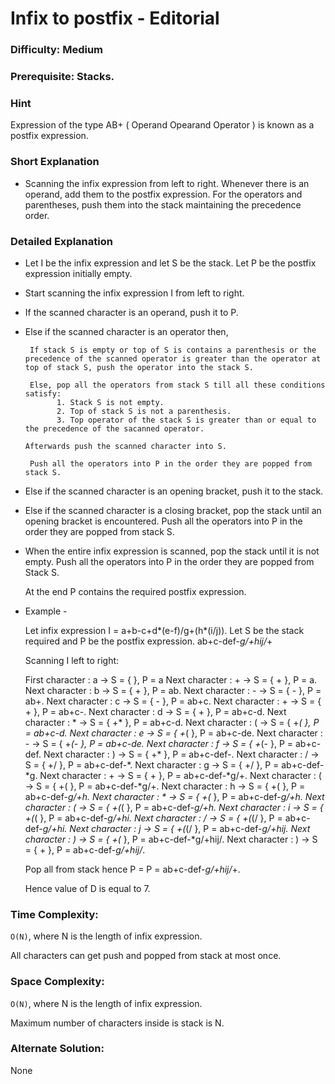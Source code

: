 # Infix to postfix - Editorial

### Difficulty:  Medium

### Prerequisite:  Stacks.

### Hint

Expression of the type AB+ ( Operand Opearand Operator ) is known as a postfix expression. 

### Short Explanation

* Scanning the infix expression from left to right. Whenever there is an operand, add them to the postfix expression. For the operators and parentheses, push them into the stack maintaining the precedence order.

### Detailed Explanation

* Let I be the infix expression and let S be the stack. Let P be the postfix expression initially empty.
* Start scanning the infix expression I from left to right.
 
* If the scanned character is an operand, push it to P.
 
* Else if the scanned character is an operator then,
       
       If stack S is empty or top of S is contains a parenthesis or the precedence of the scanned operator is greater than the operator at top of stack S, push the operator into the stack S.
       
       Else, pop all the operators from stack S till all these conditions satisfy:
             1. Stack S is not empty.
             2. Top of stack S is not a parenthesis.
             3. Top operator of the stack S is greater than or equal to the precedence of the sacanned operator.
       
      Afterwards push the scanned character into S.

       Push all the operators into P in the order they are popped from stack S.

* Else if the scanned character is an opening bracket, push it to the stack. 
* Else if the scanned character is a closing bracket, pop the stack until an opening bracket is encountered.
  Push all the operators into P in the order they are popped from stack S. 

* When the entire infix expression is scanned, pop the stack until it is not empty. Push all the operators into P in the order they are popped from Stack S.
 
  At the end P contains the required postfix expression.

* Example -
 
  Let infix expression I = a+b-c+d*(e-f)/g+(h*(i/j)).
  Let S be the stack required and P be the postfix expression.  ab+c-def-*g/+hij/*+

  Scanning I left to right:

  First character : a -> S = { }, P = a
  Next character : + -> S = { + }, P = a.
  Next character : b -> S = { + }, P = ab.
  Next character : - -> S = { - }, P = ab+.
  Next character : c -> S = { - }, P = ab+c.
  Next character : + -> S = { + }, P = ab+c-.
  Next character : d -> S = { + }, P = ab+c-d.
  Next character : * -> S = { +* }, P = ab+c-d.
  Next character : ( -> S = { +*( }, P = ab+c-d.
  Next character : e -> S = { +*( }, P = ab+c-de.
  Next character : - -> S = { +*(- }, P = ab+c-de.
  Next character : f -> S = { +*(- }, P = ab+c-def.
  Next character : ) -> S = { +* }, P = ab+c-def-.
  Next character : / -> S = { +/ }, P = ab+c-def-*.
  Next character : g -> S = { +/ }, P = ab+c-def-*g.
  Next character : + -> S = { + }, P = ab+c-def-*g/+.
  Next character : ( -> S = { +( }, P = ab+c-def-*g/+.
  Next character : h -> S = { +( }, P = ab+c-def-*g/+h.
  Next character : * -> S = { +(* }, P = ab+c-def-*g/+h.
  Next character : ( -> S = { +(*( }, P = ab+c-def-*g/+h.
  Next character : i -> S = { +(*( }, P = ab+c-def-*g/+hi.
  Next character : / -> S = { +(*(/ }, P = ab+c-def-*g/+hi.
  Next character : j -> S = { +(*(/ }, P = ab+c-def-*g/+hij.
  Next character : ) -> S = { +(* }, P = ab+c-def-*g/+hij/.
  Next character : ) -> S = { + }, P = ab+c-def-*g/+hij/*.
  
  Pop all from stack hence P = P = ab+c-def-*g/+hij/*+.
  
    
  Hence value of D is equal to 7.

### Time Complexity:

`O(N)`, where N is the length of infix expression.

All characters can get push and popped from stack at most once.

### Space Complexity:

`O(N)`, where N is the length of infix expression.

Maximum number of characters inside is stack is N.

### Alternate Solution:

None

